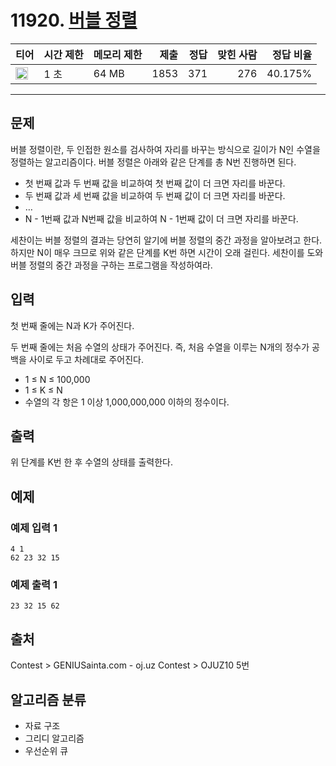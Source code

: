 # 11920. [버블 정렬](https://www.acmicpc.net/problem/11920)

| 티어                                                                  | 시간 제한 | 메모리 제한 | 제출 | 정답 | 맞힌 사람 | 정답 비율 |
| --------------------------------------------------------------------- | --------- | ----------- | ---: | ---: | --------: | --------: |
| <img src="https://static.solved.ac/tier_small/19.svg" width="20px" /> | 1 초      | 64 MB       | 1853 |  371 |       276 |   40.175% |

---

## 문제

버블 정렬이란, 두 인접한 원소를 검사하여 자리를 바꾸는 방식으로 길이가 N인 수열을 정렬하는 알고리즘이다. 버블 정렬은 아래와 같은 단계를 총 N번 진행하면 된다.

- 첫 번째 값과 두 번째 값을 비교하여 첫 번째 값이 더 크면 자리를 바꾼다.
- 두 번째 값과 세 번째 값을 비교하여 두 번째 값이 더 크면 자리를 바꾼다.
- …
- N - 1번째 값과 N번째 값을 비교하여 N - 1번째 값이 더 크면 자리를 바꾼다.

세찬이는 버블 정렬의 결과는 당연히 알기에 버블 정렬의 중간 과정을 알아보려고 한다. 하지만 N이 매우 크므로 위와 같은 단계를 K번 하면 시간이 오래 걸린다. 세찬이를 도와 버블 정렬의 중간 과정을 구하는 프로그램을 작성하여라.

## 입력

첫 번째 줄에는 N과 K가 주어진다.

두 번째 줄에는 처음 수열의 상태가 주어진다. 즉, 처음 수열을 이루는 N개의 정수가 공백을 사이로 두고 차례대로 주어진다.

- 1 ≤ N ≤ 100,000
- 1 ≤ K ≤ N
- 수열의 각 항은 1 이상 1,000,000,000 이하의 정수이다.

## 출력

위 단계를 K번 한 후 수열의 상태를 출력한다.

## 예제

### 예제 입력 1

```
4 1
62 23 32 15
```

### 예제 출력 1

```
23 32 15 62
```

## 출처

Contest
\>
GENIUSainta.com - oj.uz Contest
\>
OJUZ10
5번

## 알고리즘 분류

- 자료 구조
- 그리디 알고리즘
- 우선순위 큐
